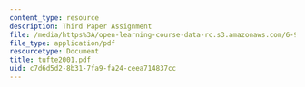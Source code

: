 ```yaml
---
content_type: resource
description: Third Paper Assignment
file: /media/https%3A/open-learning-course-data-rc.s3.amazonaws.com/6-933j-the-structure-of-engineering-revolutions-fall-2001/c7d6d5d28b317fa9fa24ceea714837cc_tufte2001.pdf
file_type: application/pdf
resourcetype: Document
title: tufte2001.pdf
uid: c7d6d5d2-8b31-7fa9-fa24-ceea714837cc
---
```

